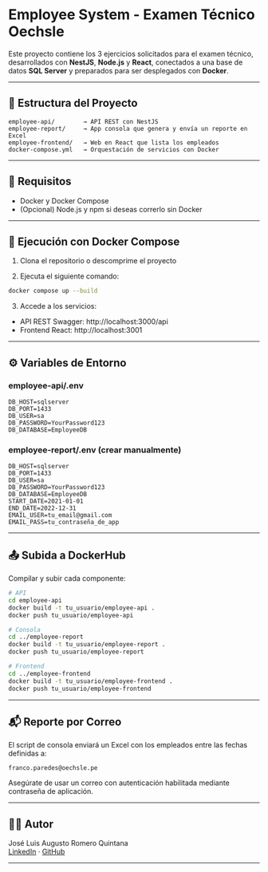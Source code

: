 # Employee System - Examen Técnico Oechsle

Este proyecto contiene los 3 ejercicios solicitados para el examen técnico, desarrollados con **NestJS**, **Node.js** y **React**, conectados a una base de datos **SQL Server** y preparados para ser desplegados con **Docker**.

---

## 📁 Estructura del Proyecto

```
employee-api/        → API REST con NestJS
employee-report/     → App consola que genera y envía un reporte en Excel
employee-frontend/   → Web en React que lista los empleados
docker-compose.yml   → Orquestación de servicios con Docker
```

---

## 🧰 Requisitos

- Docker y Docker Compose
- (Opcional) Node.js y npm si deseas correrlo sin Docker

---

## 🚀 Ejecución con Docker Compose

1. Clona el repositorio o descomprime el proyecto

2. Ejecuta el siguiente comando:

```bash
docker compose up --build
```

3. Accede a los servicios:

- API REST Swagger: http://localhost:3000/api
- Frontend React: http://localhost:3001

---

## ⚙️ Variables de Entorno

### employee-api/.env
```
DB_HOST=sqlserver
DB_PORT=1433
DB_USER=sa
DB_PASSWORD=YourPassword123
DB_DATABASE=EmployeeDB
```

### employee-report/.env (crear manualmente)
```
DB_HOST=sqlserver
DB_PORT=1433
DB_USER=sa
DB_PASSWORD=YourPassword123
DB_DATABASE=EmployeeDB
START_DATE=2021-01-01
END_DATE=2022-12-31
EMAIL_USER=tu_email@gmail.com
EMAIL_PASS=tu_contraseña_de_app
```

---

## 📤 Subida a DockerHub

Compilar y subir cada componente:

```bash
# API
cd employee-api
docker build -t tu_usuario/employee-api .
docker push tu_usuario/employee-api

# Consola
cd ../employee-report
docker build -t tu_usuario/employee-report .
docker push tu_usuario/employee-report

# Frontend
cd ../employee-frontend
docker build -t tu_usuario/employee-frontend .
docker push tu_usuario/employee-frontend
```

---

## 📬 Reporte por Correo

El script de consola enviará un Excel con los empleados entre las fechas definidas a:

```
franco.paredes@oechsle.pe
```

Asegúrate de usar un correo con autenticación habilitada mediante contraseña de aplicación.

---

## 👨‍💻 Autor

José Luis Augusto Romero Quintana  
[LinkedIn](https://www.linkedin.com/) · [GitHub](https://github.com/)

---
